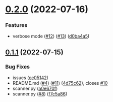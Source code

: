 # [0.2.0](https://github.com/thecyberworld/port-scanner/compare/v0.1.1...v0.2.0) (2022-07-16)


### Features

* verbose mode ([#12](https://github.com/thecyberworld/port-scanner/issues/12)) ([#13](https://github.com/thecyberworld/port-scanner/issues/13)) ([d0ba4a5](https://github.com/thecyberworld/port-scanner/commit/d0ba4a57850d37e5e2978445a09150fd2550643d))



## [0.1.1](https://github.com/thecyberworld/port-scanner/compare/a0e670f5b4ecc229bfa08546e340d2177e8152f1...v0.1.1) (2022-07-15)


### Bug Fixes

* issues ([ce05142](https://github.com/thecyberworld/port-scanner/commit/ce051421fc47490862e51f52d1718924c404ad66))
* README.md ([#4](https://github.com/thecyberworld/port-scanner/issues/4)) ([#11](https://github.com/thecyberworld/port-scanner/issues/11)) ([4d75c62](https://github.com/thecyberworld/port-scanner/commit/4d75c62ce876c1e28f036e1c369edb4c1169c8b1)), closes [#10](https://github.com/thecyberworld/port-scanner/issues/10)
* scanner.py ([a0e670f](https://github.com/thecyberworld/port-scanner/commit/a0e670f5b4ecc229bfa08546e340d2177e8152f1))
* scanner.py ([#8](https://github.com/thecyberworld/port-scanner/issues/8)) ([f7c5a86](https://github.com/thecyberworld/port-scanner/commit/f7c5a86da71a8210e3e96add2d5d24921729f8c8))



